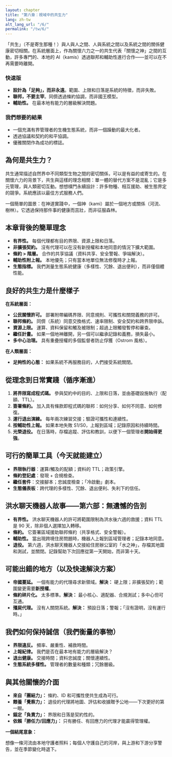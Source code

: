 ```yaml
---
layout: chapter
title: "第六章：視域中的共生力"
lang: zh-tw
alt_lang_url: "/6/"
permalink: "/tw/6/"
---
```


「共生」（不是寄生那種！）與人與人之間、人與系統之間以及系統之間的關係健康密切相關。在系統層面上，作為關懷六力之一的共生代表「關懷之神」之間的互動，許多專門的、本地的 AI（kamis）透過聯邦和輔助性進行合作——並可以在不再需要時離開。

### 快速版

- **設計為「足夠」，而非永遠**。範圍、上限和日落是系統的特徵，而非失敗。
- **聯邦，不要主宰**。同儕透過條約協調，而非國王模型。
- **輔助性。** 在最本地有能力的層級解決問題。

### 我們想要的結果

- 一個充滿有界管理者的生機生態系統，而非一個躁動的最大化者。
- 透過協議和契約的和平協調。
- 優雅關閉作為成功的標誌。

## 為何是共生力？

共生通常描述自然界中不同類型生物之間的密切關係，可以是有益的或寄生的。在關懷六力的背景下，共生與這樣的理念相關：單一體的替代方案不是混亂；它是多元管理，與人類密切互動。想想樸門永續設計：許多物種、相互援助、被生態界定的競爭。系統應該以最佳方式服務人們。

一個簡單的圖景：在神道實踐中，一個神（kami）屬於一個地方或關係（河流、樹林）。它透過保持那件事的健康而茁壯，而非征服森林。

## 本章背後的簡單理念

- **有界性。** 每個代理都有目的界限、資源上限和日落。
- **非擴張契約。** 沒有代理可以在沒有新授權和本地同意的情況下擴大範圍。
- **條約 > 階層。** 合作的共享協議（資料共享、安全警報、爭端解決）。
- **輔助性附上報。** 本地優先；只有當本地單位無法修復時才上報。
- **生態指標。** 我們測量生態系統健康（多樣性、冗餘、退出便利），而非僅個體性能。

## 良好的共生力是什麼樣子

**在系統層面：**

- **公民關懷許可。** 部署附帶編碼界限、同意規則、可攜性和關閉義務的許可。
- **聯邦條約。** 同儕（系統）同意交換格式、速率限制、安全契約和跨界限申訴。
- **資源上限。** 運算、資料保留和觸及被限制；超過上限觸發暫停和審查。
- **繼任計畫。** 如果一個地神離開，另一個可以繼承記錄和義務，損失最小。
- **多中心治理。** 具有重疊授權的多個監督者防止俘獲（Ostrom 風格）。

**在人類層面：**

- **足夠性的心態：** 如果系統不再服務目的，人們接受系統關閉。

## 從理念到日常實踐（循序漸進）

1. **將界限寫成程式碼。** 參與契約中的目的、上限和日落，並由基礎設施執行（配額、TTL）。
1. **簽署條約。** 加入具有條款即程式碼的聯邦：如何分享、如何不同意、如何修復。
1. **運行退出演練。** 每年兩次練習交接；驗證可攜性和連續性。
1. **按輔助性上報。** 如果本地失敗 S1/S0，上報到區域；記錄原因和持續時間。
1. **光榮退役。** 在日落時，存檔追蹤、評估和教訓，以便下一個管理者**開始得更強**。

## 可行的簡單工具（今天就能建立）

- **界限執行器**：運算/觸及的配額；資料的 TTL；政策引擎。
- **條約登記處**：發現 + 合規檢查。
- **繼任套件**：交接腳本；忠誠度檢查；「冷啟動」劇本。
- **生態儀表板**：跨代理的多樣性、冗餘、退出便利、失利下的信任。

## 洪水聊天機器人故事——第六部：無遺憾的告別

- **有界性。** 洪水聊天機器人的許可將範圍限制為洪水後六週的救援；資料 TTL 是 90 天，除非個人選擇加入轉移。
- **條約。** 它簽署區域援助聯邦條約（共享格式、安全警報）。
- **輔助性。** 當出現跨境住房問題時，機器人上報到區域管理者；記錄本地同意。
- **退役。** 第六週，洪水聊天機器人交接給住房辦公室的「水之神」，存檔其地圖和測試，並關閉。記錄幫助下次回應從第一天開始，而非第十天。

## 可能出錯的地方（以及快速解決方案）

- **帝國蔓延。** 一個有能力的代理尋求新領域。**解決：** 硬上限；非擴張契約；範圍變更需要**新授權**。
- **條約碎片化。** 太多標準。**解決：** 最小核心、適配器、合規測試；多中心但可互通。
- **殭屍代理。** 沒有人關閉系統。**解決：** 預設日落；警報；「沒有證明，沒有運行時。」

## 我們如何保持誠信（我們衡量的事物）

- **界限違反。** 頻率、嚴重性、補救時間。
- **上報紀律。** 我們是否在最本地有能力的層級解決？
- **退出健康。** 交接時間；資料忠誠度；關懷連續性。
- **生態系統多樣性。** 管理者的數量和種類；冗餘層級。

## 與其他關懷的介面

- **來自「團結力」：** 條約、ID 和可攜性使共生成為可行。
- **餵養「覺察力」：** 退役的代理將地圖、評估和收據贈予公地——下次更好的第一眼。
- **錨定「負責力」：** 界限和日落是契約性的。
- **依賴「勝任力/回應力」：** 只有勝任、有回應力的代理才能贏得管理權。

**一個結尾意象：**

想像一條河流由本地守護者照料；每個人守護自己的河岸，與上游和下游分享警告，並在季節變化時退下。

